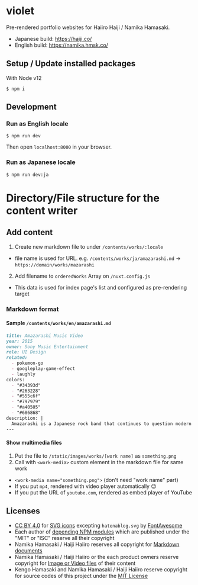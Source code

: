 # violet

Pre-rendered portfolio websites for Haiiro Haiji / Namika Hamasaki.

- Japanese build: https://haiji.co/
- English build: https://namika.hmsk.co/

## Setup / Update installed packages

With Node v12


```
$ npm i
```

## Development

### Run as English locale

```
$ npm run dev
```

Then open `localhost:8000` in your browser.

### Run as Japanese locale

```
$ npm run dev:ja
```

# Directory/File structure for the content writer

## Add content

1. Create new markdown file to under `/contents/works/:locale`
  - file name is used for URL. e.g. `/contents/works/ja/amazarashi.md` -> `https://domain/works/mazarashi`
2. Add filename to `orderedWorks` Array on `/nuxt.config.js`
  - This data is used for index page's list and configured as pre-rendering target

### Markdown format


#### Sample `/contents/works/en/amazarashi.md`

```md
title: Amazarashi Music Video
year: 2015
owner: Sony Music Entertainment
role: UI Design
related:
  - pokemon-go
  - googleplay-game-effect
  - laughly
colors:
  - "#34393d"
  - "#263228"
  - "#555c6f"
  - "#797979"
  - "#a40505"
  - "#686868"
description: |
  Amazarashi is a Japanese rock band that continues to question modern society through its songs. I designed a user interface for their music video during my period at SIX, creative agency in Tokyo, Japan.
---

```

#### Show multimedia files

1. Put the file to `/static/images/works/[work name]` as `something.png`
2. Call with `<work-media>` custom element in the markdown file for same work
  - `<work-media name="something.png">` (don't need "work name" part)
  - If you put `mp4`, rendered with video player automatically 😉
  - If you put the URL of `youtube.com`, rendered as embed player of YouTube

## Licenses

- [CC BY 4.0](https://creativecommons.org/licenses/by/4.0/) for [SVG icons](https://github.com/haiiro-io/violet/tree/master/assets/sprite/svg) excepting `hatenablog.svg` by [FontAwesome](https://fontawesome.com/license)
- Each author of [depending NPM modules](/package.json) which are published under the "MIT" or "ISC" reserve all their copyright
- Namika Hamasaki / Haiji Haiiro reserves all copyright for [Markdown documents](/contents)
- Namika Hamasaki / Haiji Haiiro or the each product owners reserve copyright for [Image or Video files](/static/images) of their content
- Kengo Hamasaki and Namika Hamasaki / Haiji Haiiro reserve copyright for source codes of this project under the [MIT License](/LICENSE)
